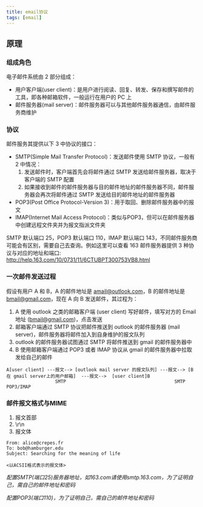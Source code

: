 ```yaml
---
title: email协议
tags: [email]
---
```


## 原理

### 组成角色

电子邮件系统由 2 部分组成：

* 用户客户端(user client)：是用户进行阅读、回复、转发、保存和撰写邮件的工具，即各种邮箱软件，一般运行在用户的 PC 上
* 邮件服务器(mail server)：邮件服务器可以与其他邮件服务器通信，由邮件服务商维护

### 协议

邮件服务其提供以下 3 中协议的接口：

* SMTP(Simple Mail Transfer Protocol)：发送邮件使用 SMTP 协议，一般有 2 中情况：
    1. 发送邮件时，客户端首先会将邮件通过 SMTP 发送给邮件服务器，取决于客户端的 SMTP 配置
    2. 如果接收到邮件的邮件服务器与目的邮件地址的邮件服务器不同，邮件服务器会再次将邮件通过 SMTP 发送给目的邮件地址的邮件服务器
* POP3(Post Office Protocol-Version 3)：用于取回、删除邮件服务器中的报文
* IMAP(Internet Mail Access Protocol)：类似与POP3，但可以在邮件服务器中创建远程文件夹并为报文指派文件夹

SMTP 默认端口 25，POP3 默认端口 110，IMAP 默认端口 143，不同邮件服务商可能会有区别，需要自己去查询。例如这里可以查看 163 邮件服务器提供 3 种协议与对应的地址和端口: http://help.163.com/10/0731/11/6CTUBPT300753VB8.html

### 一次邮件发送过程

假设有用户 A 和 B，A 的邮件地址是 amail@outlook.com，B 的邮件地址是 bmail@gmail.com，现在 A 向 B 发送邮件，其过程为：

1. A 使用 outlook 之类的邮箱客户端 (user client) 写好邮件，填写对方的 Email 地址 (bmail@gmail.com)，点击发送
2. 邮箱客户端通过 SMTP 协议把邮件推送到 outlook 的邮件服务器 (mail server)，邮件服务器将邮件加入到自身维护的报文队列
3. outlook 的邮件服务器试图通过 SMTP 将邮件推送到 gmail 的邮件服务器中
4. B 使用邮箱客户端通过 POP3 或者 IMAP 协议从 gmail 的邮件服务器中拉取发给自己的邮件

```
A[user client] ---报文--> [outlook mail server 的报文队列] ---报文--> [B 在 gmail server上的用户邮箱]  ---报文-->  [user client]B
                  SMTP                                        SMTP                                      POP3/IMAP
```

### 邮件报文格式与MIME

1. 报文首部
2. \r\n
3. 报文体

```
From: alice@crepes.fr
To: bob@hamburger.edu
Subject: Searching for the meaning of life

<以ACSII格式表示的报文体>
```

*配置SMTP(端口25)服务器地址，如163.com请使用smtp.163.com，为了证明自己，需自己的邮件地址和密码*

*配置POP3(端口110)，为了证明自己，需自己的邮件地址和密码*


